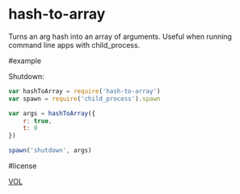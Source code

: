 hash-to-array
=============

Turns an arg hash into an array of arguments. Useful when running command line apps with child_process.

#example


Shutdown:
```js
var hashToArray = require('hash-to-array')
var spawn = require('child_process').spawn

var args = hashToArray({
	r: true,
	t: 0
})

spawn('shutdown', args)
```

#license

[VOL](http://veryopenlicense.com)
